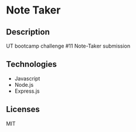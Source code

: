 # Note Taker

## Description 

UT bootcamp challenge #11 Note-Taker submission

## Technologies

* Javascript
* Node.js
* Express.js

## Licenses
MIT